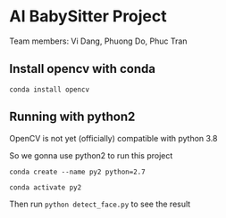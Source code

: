 # AI BabySitter Project
Team members: Vi Dang, Phuong Do, Phuc Tran

## Install opencv with conda
`conda install opencv`

## Running with python2
OpenCV is not yet (officially) compatible with python 3.8

So we gonna use python2 to run this project

`conda create --name py2 python=2.7`

`conda activate py2`

Then run 
`python detect_face.py`
to see the result

